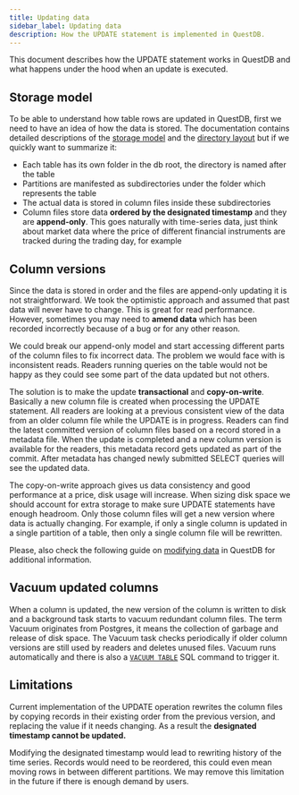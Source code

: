```yaml
---
title: Updating data
sidebar_label: Updating data
description: How the UPDATE statement is implemented in QuestDB.
---
```


This document describes how the UPDATE statement works in QuestDB and what
happens under the hood when an update is executed.

## Storage model

To be able to understand how table rows are updated in QuestDB, first we need to
have an idea of how the data is stored. The documentation contains detailed
descriptions of the [storage model](/docs/concept/storage-model/) and the
[directory layout](/docs/concept/root-directory-structure/#db-directory) but if
we quickly want to summarize it:

- Each table has its own folder in the db root, the directory is named after the
  table
- Partitions are manifested as subdirectories under the folder which represents
  the table
- The actual data is stored in column files inside these subdirectories
- Column files store data **ordered by the designated timestamp** and they are
  **append-only**. This goes naturally with time-series data, just think about
  market data where the price of different financial instruments are tracked
  during the trading day, for example

## Column versions

Since the data is stored in order and the files are append-only updating it is
not straightforward. We took the optimistic approach and assumed that past data
will never have to change. This is great for read performance. However,
sometimes you may need to **amend data** which has been recorded incorrectly
because of a bug or for any other reason.

We could break our append-only model and start accessing different parts of the
column files to fix incorrect data. The problem we would face with is
inconsistent reads. Readers running queries on the table would not be happy as
they could see some part of the data updated but not others.

The solution is to make the update **transactional** and **copy-on-write**.
Basically a new column file is created when processing the UPDATE statement. All
readers are looking at a previous consistent view of the data from an older
column file while the UPDATE is in progress. Readers can find the latest
committed version of column files based on a record stored in a metadata file.
When the update is completed and a new column version is available for the
readers, this metadata record gets updated as part of the commit. After metadata
has changed newly submitted SELECT queries will see the updated data.

The copy-on-write approach gives us data consistency and good performance at a
price, disk usage will increase. When sizing disk space we should account for
extra storage to make sure UPDATE statements have enough headroom. Only those
column files will get a new version where data is actually changing. For
example, if only a single column is updated in a single partition of a table,
then only a single column file will be rewritten.

Please, also check the following guide on
[modifying data](/docs/guides/modifying-data/) in QuestDB for additional
information.

## Vacuum updated columns

When a column is updated, the new version of the column is written to disk and a
background task starts to vacuum redundant column files. The term Vacuum
originates from Postgres, it means the collection of garbage and release of disk
space. The Vacuum task checks periodically if older column versions are still
used by readers and deletes unused files. Vacuum runs automatically and there is
also a [`VACUUM TABLE`](/docs/reference/sql/vacuum-table/) SQL command to
trigger it.

## Limitations

Current implementation of the UPDATE operation rewrites the column files by
copying records in their existing order from the previous version, and replacing
the value if it needs changing. As a result the **designated timestamp cannot be
updated.**

Modifying the designated timestamp would lead to rewriting history of the time
series. Records would need to be reordered, this could even mean moving rows in
between different partitions. We may remove this limitation in the future if
there is enough demand by users.
